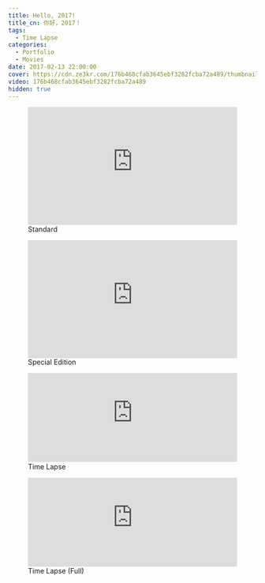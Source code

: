```yaml
---
title: Hello, 2017!
title_cn: 你好，2017！
tags:
  - Time Lapse
categories:
  - Portfolio
  - Movies
date: 2017-02-13 22:00:00
cover: https://cdn.ze3kr.com/176b468cfab3645ebf3282fcba72a489/thumbnails/thumbnail.jpg?time=47s
video: 176b468cfab3645ebf3282fcba72a489
hidden: true
---
```


<figure>
  <div style="position: relative; padding-top: 56.25%;"><iframe src="https://iframe.videodelivery.net/176b468cfab3645ebf3282fcba72a489?preload=metadata&poster=https%3A%2F%2Fvideodelivery.net%2F176b468cfab3645ebf3282fcba72a489%2Fthumbnails%2Fthumbnail.jpg%3Ftime%3D47s%26height%3D600" style="border: none; position: absolute; top: 0; left: 0; height: 100%; width: 100%;" allow="accelerometer; gyroscope; autoplay; encrypted-media; picture-in-picture;" allowfullscreen="true"></iframe></div>
  <figcaption>Standard</figcaption>
</figure>

<figure>
  <div style="position: relative; padding-top: 56.25%;"><iframe src="https://iframe.videodelivery.net/979ffd0a11d592612143daa66aab7f3c?preload=metadata&poster=https%3A%2F%2Fvideodelivery.net%2F979ffd0a11d592612143daa66aab7f3c%2Fthumbnails%2Fthumbnail.jpg%3Ftime%3D%26height%3D600" style="border: none; position: absolute; top: 0; left: 0; height: 100%; width: 100%;" allow="accelerometer; gyroscope; autoplay; encrypted-media; picture-in-picture;" allowfullscreen="true"></iframe></div>
  <figcaption>Special Edition</figcaption>
</figure>

<figure>
  <div style="position: relative; padding-top: 42.552083333333336%;"><iframe src="https://iframe.videodelivery.net/0d950a67199f3e0bc5c170fddbca1e3a?preload=metadata&poster=https%3A%2F%2Fvideodelivery.net%2F0d950a67199f3e0bc5c170fddbca1e3a%2Fthumbnails%2Fthumbnail.jpg%3Ftime%3D%26height%3D600" style="border: none; position: absolute; top: 0; left: 0; height: 100%; width: 100%;" allow="accelerometer; gyroscope; autoplay; encrypted-media; picture-in-picture;" allowfullscreen="true"></iframe></div>
  <figcaption>Time Lapse</figcaption>
</figure>

<figure>
  <div style="position: relative; padding-top: 42.552083333333336%;"><iframe src="https://iframe.videodelivery.net/3a6ac42a19fdb91ac6bf88592a75d381?preload=metadata&poster=https%3A%2F%2Fvideodelivery.net%2F3a6ac42a19fdb91ac6bf88592a75d381%2Fthumbnails%2Fthumbnail.jpg%3Ftime%3D%26height%3D600" style="border: none; position: absolute; top: 0; left: 0; height: 100%; width: 100%;" allow="accelerometer; gyroscope; autoplay; encrypted-media; picture-in-picture;" allowfullscreen="true"></iframe></div>
  <figcaption>Time Lapse (Full)</figcaption>
</figure>
